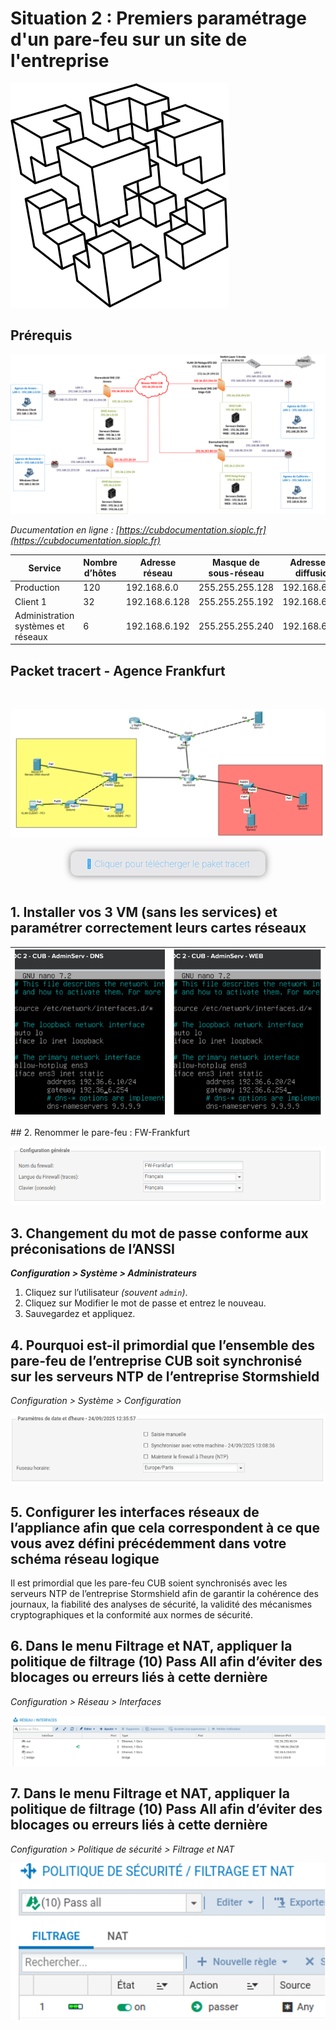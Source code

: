 # Situation 2 : Premiers paramétrage d'un pare-feu sur un site de l'entreprise

![](../../media/logo-cub.png)

## Prérequis

![](../../media/schema-logique-cub.png)

*Ducumentation en ligne : [https://cubdocumentation.sioplc.fr](https://cubdocumentation.sioplc.fr)*
<br>

| **Service**                           | **Nombre d’hôtes** | **Adresse réseau** | **Masque de sous-réseau** | **Adresse de diffusion** | **Description VLAN** |
|--------------------------------------|--------------------|--------------------|----------------------------|--------------------------|----------------------|
| Production                           | 120                | 192.168.6.0        | 255.255.255.128            | 192.168.6.127            | VLAN 56              |
| Client 1                             | 32                 | 192.168.6.128      | 255.255.255.192            | 192.168.6.191            | VLAN 10              |
| Administration systèmes et réseaux   | 6                  | 192.168.6.192      | 255.255.255.240            | 192.168.6.207            | VLAN 20              |


## Packet tracert - Agence Frankfurt
<br>

![](../../media/packet-tracert-v1.jpg)
<br>

<div style="text-align:center; margin-top:20px;">
  <a href="https://drive.google.com/file/d/1L7Gp52YpPjjRhFdp9gp4L1sGORqAoCEK/view?usp=share_link" 
     style="display:inline-block;
            background:#e7e7e9;
            color:#0096FF;
            padding:11px 25px;
            border-radius:10px;
            text-decoration:none;
            font-weight:50;
            box-shadow:0 0 12px rgba(0,0,0,0.5);
            transition:all 0.3s ease;"
     onmouseover="this.style.background='#dcdce0'; this.style.color='#003d80';"
     onmouseout="this.style.background='#e7e7e9'; this.style.color='#0096FF';">
     🔗 Cliquer pour télécherger le paket tracert
  </a>
</div>
<br>

## 1. Installer vos 3 VM (sans les services) et paramétrer correctement leurs cartes réseaux 

| ![](../../media/bloc3/Situation2-Q1.png) | ![](../../media/bloc3/Situation2-Q1.1.png) |
|:--:|:--:|

## 2. Renommer le pare-feu : FW-Frankfurt

![](../../media/bloc3/Situation2-Q2.png)

## 3. Changement du mot de passe conforme aux préconisations de l’ANSSI 

***Configuration > Système > Administrateurs***

1. Cliquez sur l’utilisateur *(souvent `admin`)*.  
2. Cliquez sur Modifier le mot de passe et entrez le nouveau.  
3. Sauvegardez et appliquez.


## 4. Pourquoi est-il primordial que l’ensemble des pare-feu de l’entreprise CUB soit synchronisé sur les serveurs NTP de l’entreprise Stormshield

*Configuration > Système > Configuration*

![](../../media/bloc3/Situation2-Q4.png)

## 5. Configurer les interfaces réseaux de l’appliance afin que cela correspondent à ce que vous avez défini précédemment dans votre schéma réseau logique

Il est primordial que les pare-feu CUB soient synchronisés avec les serveurs NTP de l’entreprise Stormshield afin de garantir la cohérence des journaux, la fiabilité des analyses de sécurité, la validité des mécanismes cryptographiques et la conformité aux normes de sécurité.

## 6. Dans le menu Filtrage et NAT, appliquer la politique de filtrage (10) Pass All afin d’éviter des blocages ou erreurs liés à cette dernière

*Configuration > Réseau > Interfaces*

![](../../media/bloc3/Situation2-Q6.png)


## 7. Dans le menu Filtrage et NAT, appliquer la politique de filtrage (10) Pass All afin d’éviter des blocages ou erreurs liés à cette dernière

*Configuration > Politique de sécurité > Filtrage et NAT*

![](../../media/bloc3/Situation2-Q7.png)
